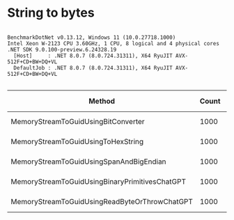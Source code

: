 # String to bytes




```

BenchmarkDotNet v0.13.12, Windows 11 (10.0.27718.1000)
Intel Xeon W-2123 CPU 3.60GHz, 1 CPU, 8 logical and 4 physical cores
.NET SDK 9.0.100-preview.6.24328.19
  [Host]     : .NET 8.0.7 (8.0.724.31311), X64 RyuJIT AVX-512F+CD+BW+DQ+VL
  DefaultJob : .NET 8.0.7 (8.0.724.31311), X64 RyuJIT AVX-512F+CD+BW+DQ+VL


```
| Method                                         | Count | Mean      | Error    | StdDev   | Ratio | RatioSD | Gen0   | Allocated | Alloc Ratio |
|----------------------------------------------- |------ |----------:|---------:|---------:|------:|--------:|-------:|----------:|------------:|
| MemoryStreamToGuidUsingBitConverter            | 1000  | 422.49 ns | 7.452 ns | 6.223 ns | 40.30 |    0.77 | 0.0572 |     248 B |          NA |
| MemoryStreamToGuidUsingToHexString             | 1000  |  54.00 ns | 1.015 ns | 1.246 ns |  5.15 |    0.18 | 0.0204 |      88 B |          NA |
| MemoryStreamToGuidUsingSpanAndBigEndian        | 1000  |  10.50 ns | 0.141 ns | 0.125 ns |  1.00 |    0.00 |      - |         - |          NA |
| MemoryStreamToGuidUsingBinaryPrimitivesChatGPT | 1000  |  14.67 ns | 0.321 ns | 0.285 ns |  1.40 |    0.04 |      - |         - |          NA |
| MemoryStreamToGuidUsingReadByteOrThrowChatGPT  | 1000  |  49.17 ns | 0.744 ns | 0.581 ns |  4.69 |    0.08 |      - |         - |          NA |
